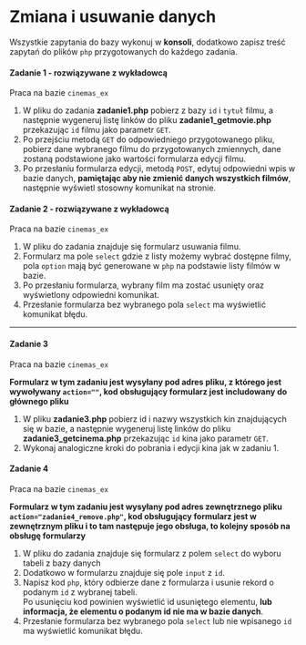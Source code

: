 #  Zmiana i usuwanie danych

Wszystkie zapytania do bazy wykonuj w **konsoli**, dodatkowo zapisz treść zapytań do plików ``php`` przygotowanych do każdego zadania.

#### Zadanie 1 - rozwiązywane z wykładowcą

Praca na bazie `cinemas_ex`  

1. W pliku do zadania **zadanie1.php** pobierz z bazy `id` i `tytuł` filmu, a następnie wygeneruj listę linków do pliku **zadanie1_getmovie.php** przekazując `id` filmu jako parametr `GET`.
2. Po przejściu metodą `GET` do odpowiedniego przygotowanego pliku, pobierz dane wybranego filmu do przygotowanych zmiennych, dane zostaną podstawione jako wartości formularza edycji filmu.
3. Po przesłaniu formularza edycji, metodą `POST`, edytuj odpowiedni wpis w bazie danych, **pamiętając aby nie zmienić danych wszystkich filmów**, następnie wyświetl stosowny komunikat na stronie.

#### Zadanie 2 - rozwiązywane z wykładowcą

Praca na bazie `cinemas_ex`  

1. W pliku do zadania znajduje się formularz usuwania filmu.
2. Formularz ma pole `select` gdzie z listy możemy wybrać dostępne filmy, pola `option` mają być generowane w `php` na podstawie listy filmów w bazie.
3. Po przesłaniu formularza, wybrany film ma zostać usunięty oraz wyświetlony odpowiedni komunikat.
4. Przesłanie formularza bez wybranego pola `select` ma wyświetlić komunikat błędu.

-------------------------------------------------------------------------------

#### Zadanie 3

Praca na bazie `cinemas_ex`  

**Formularz w tym zadaniu jest wysyłany pod adres pliku, z którego jest wywoływany `action=""`, kod obsługujący formularz jest includowany do głównego pliku**

1. W pliku **zadanie3.php** pobierz id i nazwy wszystkich kin znajdujących się w bazie, a następnie wygeneruj listę linków do pliku **zadanie3_getcinema.php** przekazując `id` kina jako parametr `GET`.
2. Wykonaj analogiczne kroki do pobrania i edycji kina jak w zadaniu 1.

#### Zadanie 4

Praca na bazie `cinemas_ex`  

**Formularz w tym zadaniu jest wysyłany pod adres zewnętrznego pliku `action="zadanie4_remove.php"`, kod obsługujący formularz jest w zewnętrznym pliku i to tam następuje jego obsługa, to kolejny sposób na obsługę formularzy**

1. W pliku do zadania znajduje się formularz z polem `select` do wyboru tabeli z bazy danych
2. Dodatkowo w formularzu znajduje się pole `input` z `id`. 
3. Napisz kod `php`, który odbierze dane z formularza i usunie rekord o podanym `id` z wybranej tabeli.  
   Po usunięciu kod powinien wyświetlić id usuniętego elementu, **lub informacja, że elementu o podanym id nie ma w bazie danych**.
4. Przesłanie formularza bez wybranego pola `select` lub nie wpisanego `id` ma wyświetlić komunikat błędu.
 
